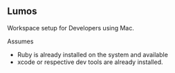 Lumos
---

Workspace setup for Developers using Mac.

Assumes
- Ruby is already installed on the system and available
- xcode or respective dev tools are already installed.

